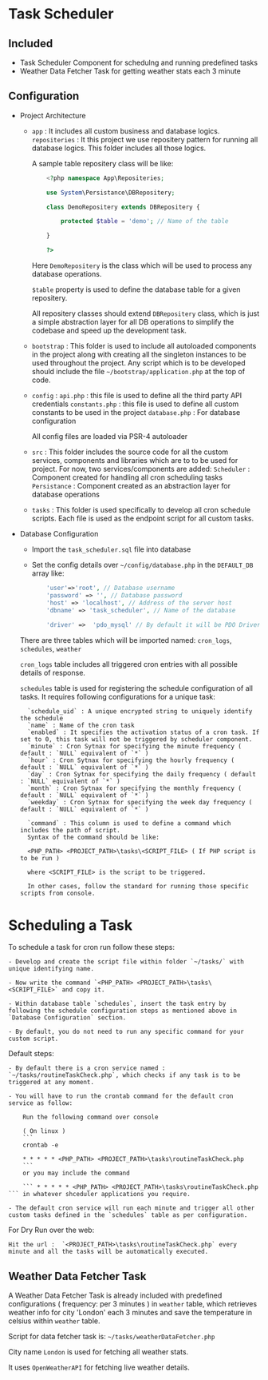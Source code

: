 # Task Scheduler 

## Included

- Task Scheduler Component for schedulng and running predefined tasks
- Weather Data Fetcher Task for getting weather stats each 3 minute

## Configuration

- Project Architecture

    - `app` : It includes all custom business and database logics.
        `repositeries` : It this project we use repositery pattern for running all database logics.
        This folder includes all those logics.
        
        A sample table repositery class will be like: 

        ```php
            <?php namespace App\Repositeries;

            use System\Persistance\DBRepositery;

            class DemoRepositery extends DBRepositery { 

                protected $table = 'demo'; // Name of the table

            }

            ?>
        ```

        Here `DemoRepositery` is the class which will be used to process any database operations.

        `$table` property is used to define the database table for a given repositery.

        All repositery classes should extend `DBRepositery` class, which is just a simple abstraction layer for all DB operations to simplify the codebase and speed up the development task.

    - `bootstrap` : This folder is used to include all autoloaded components in the project along with creating all the singleton instances to be used throughout the project.
    Any script which is to be developed should include the file `~/bootstrap/application.php` at the top of code.

    - `config` : 
        `api.php` : this file is used to define all the third party API credentials
        `constants.php` : this file is used to define all custom constants to be used in the project
        `database.php` : For database configuration  

        All config files are loaded via PSR-4 autoloader

    - `src` : This folder includes the source code for all the custom services, components and libraries which are to to be used for project.
        For now, two services/components are added:
        `Scheduler` : Component created for handling all cron scheduling tasks
        `Persistance` : Component created as an abstraction layer for database operations

    - `tasks` : This folder is used specifically to develop all cron schedule scripts.
        Each file is used as the endpoint script for all custom tasks. 

- Database Configuration
    
    - Import the `task_scheduler.sql` file into database
    
    - Set the config details over `~/config/database.php` in the `DEFAULT_DB` array like:
        ```php 
            'user'=>'root', // Database username
            'password' => '', // Database password
            'host' => 'localhost', // Address of the server host 
            'dbname' => 'task_scheduler', // Name of the database
            
            'driver' =>  'pdo_mysql' // By default it will be PDO Driver, No need to change
        ```
    
    There are three tables which will be imported named: `cron_logs`, `schedules`, `weather`

    `cron_logs` table includes all triggered cron entries with all possible details of response.
    
    `schedules` table is used for registering the schedule configuration of all tasks.
    It requires following configurations for a unique task:

        `schedule_uid` : A unique encrypted string to uniquely identify the schedule
        `name` : Name of the cron task
        `enabled` : It specifies the activation status of a cron task. If set to 0, this task will not be triggered by scheduler component.
        `minute` : Cron Sytnax for specifying the minute frequency ( default : `NULL` equivalent of `*` )
        `hour` : Cron Sytnax for specifying the hourly frequency ( default : `NULL` equivalent of `*` )
        `day` : Cron Sytnax for specifying the daily frequency ( default : `NULL` equivalent of `*` )
        `month` : Cron Sytnax for specifying the monthly frequency ( default : `NULL` equivalent of `*` )
        `weekday` : Cron Sytnax for specifying the week day frequency ( default : `NULL` equivalent of `*` )

        `command` : This column is used to define a command which includes the path of script.
        Syntax of the command should be like: 

        <PHP_PATH> <PROJECT_PATH>\tasks\<SCRIPT_FILE> ( If PHP script is to be run )

        where <SCRIPT_FILE> is the script to be triggered.

        In other cases, follow the standard for running those specific scripts from console.


# Scheduling a Task

To schedule a task for cron run follow these steps: 

    - Develop and create the script file within folder `~/tasks/` with unique identifying name. 

    - Now write the command `<PHP_PATH> <PROJECT_PATH>\tasks\<SCRIPT_FILE>` and copy it.

    - Within database table `schedules`, insert the task entry by following the schedule configuration steps as mentioned above in `Database Configuration` section.

    - By default, you do not need to run any specific command for your custom script.

Default steps:

    - By default there is a cron service named : `~/tasks/routineTaskCheck.php`, which checks if any task is to be triggered at any moment.

    - You will have to run the crontab command for the default cron service as follow:
        
        Run the following command over console 

        ( On linux )
        ```
        crontab -e

        * * * * * <PHP_PATH> <PROJECT_PATH>\tasks\routineTaskCheck.php
        ```
        or you may include the command

        ``` * * * * * <PHP_PATH> <PROJECT_PATH>\tasks\routineTaskCheck.php ``` in whatever shceduler applications you require.

    - The default cron service will run each minute and trigger all other custom tasks defined in the `schedules` table as per configuration.

For Dry Run over the web: 

    Hit the url :  `<PROJECT_PATH>\tasks\routineTaskCheck.php` every minute and all the tasks will be automatically executed.

## Weather Data Fetcher Task

A Weather Data Fetcher Task is already included with predefined configurations ( frequency: per 3 minutes ) in `weather` table, which retrieves weather info for city 'London' each 3 minutes and save the temperature in celsius within `weather` table.

Script for data fetcher task is: `~/tasks/weatherDataFetcher.php`

City name `London` is used for fetching all weather stats.

It uses `OpenWeatherAPI` for fetching live weather details.


